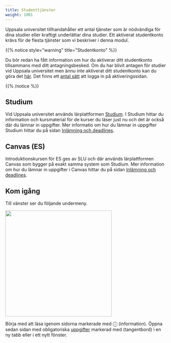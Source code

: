 ```yaml
---
title: Studenttjänster
weight: 1001
---
```


Uppsala universitet tillhandahåller ett antal tjänster som är nödvändiga för
dina studier eller kraftigt underlättar dina studier. Ett aktiverat studentkonto
krävs för de flesta tjänster som vi beskriver i denna modul.

{{% notice style="warning" title="Studentkonto" %}}

Du bör redan ha fått information om hur du aktiverar ditt studentkonto
tillsammans med ditt antagningsbesked.
Om du har blivit antagen för studier vid Uppsala universitet men ännu inte
aktiverat ditt studentkonto kan du göra det
[här](https://konto.weblogin.uu.se/).
Det finns ett [antal sätt](http://akka.uadm.uu.se/engangskod/) att logga in på
aktiveringssidan.

{{% /notice %}}

## Studium

Vid Uppsala universitet används lärplattformen [Studium][studium]. I Studium
hittar du information och kursmaterial för de kurser du läser just nu och det är
också där du lämnar in uppgifter. Mer informatio om hur du lämnar in uppgifter
Studium hittar du på sidan [Inlämning och deadlines](/submission-and-deadlines).

## Canvas (ES)

Introduktionskursen för ES ges av SLU och där används lärplattformen Canvas som
bygger på exakt samma system som Studium. Mer information om hur du lämnar in
uppgifter i Canvas hittar du på sidan [Inlämning och
deadlines](/submission-and-deadlines).



[studium]: http://studium.uu.se
[canvas]: https://slu-se.instructure.com/ 
[lärplattform-uu]: https://mp.uu.se/web/info/undervisa/e-larande/larplattform
[lärplattform-wp]: https://sv.wikipedia.org/wiki/L%C3%A4rplattform

## Kom igång 

Till vänster ser du följande undermeny. 

<img src="/images/studenttjanster/studenttjanster_index.png" style="width:333px"/>

Börja med att läsa igenom sidorna markerade med &#9432; (information). Öppna
sedan sidan med obligatoriska [uppgifter](./assignment) markerad med <i
class="far fa-keyboard"></i> (tangentbord) i en ny tabb eller i ett nytt fönster.
